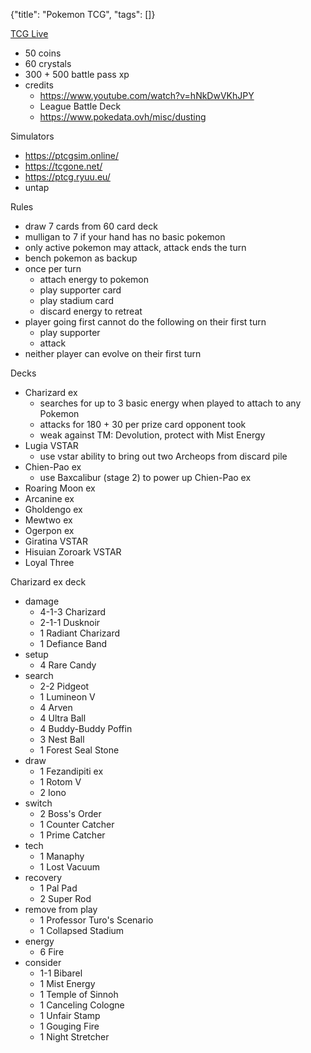 {"title": "Pokemon TCG", "tags": []}

[TCG Live](https://tcg.pokemon.com/en-us/tcgl/)
* 50 coins
* 60 crystals
* 300 + 500 battle pass xp
* credits
  * https://www.youtube.com/watch?v=hNkDwVKhJPY
  * League Battle Deck
  * https://www.pokedata.ovh/misc/dusting

Simulators
* https://ptcgsim.online/
* https://tcgone.net/
* https://ptcg.ryuu.eu/
* untap

Rules
* draw 7 cards from 60 card deck
* mulligan to 7 if your hand has no basic pokemon
* only active pokemon may attack, attack ends the turn
* bench pokemon as backup
* once per turn
  * attach energy to pokemon
  * play supporter card
  * play stadium card
  * discard energy to retreat
* player going first cannot do the following on their first turn
  * play supporter
  * attack
* neither player can evolve on their first turn

Decks
* Charizard ex
  * searches for up to 3 basic energy when played to attach to any Pokemon
  * attacks for 180 + 30 per prize card opponent took
  * weak against TM: Devolution, protect with Mist Energy
* Lugia VSTAR
  * use vstar ability to bring out two Archeops from discard pile
* Chien-Pao ex
  * use Baxcalibur (stage 2) to power up Chien-Pao ex
* Roaring Moon ex
* Arcanine ex
* Gholdengo ex
* Mewtwo ex
* Ogerpon ex
* Giratina VSTAR
* Hisuian Zoroark VSTAR
* Loyal Three

Charizard ex deck
* damage
  * 4-1-3 Charizard
  * 2-1-1 Dusknoir
  * 1 Radiant Charizard
  * 1 Defiance Band
* setup
  * 4 Rare Candy
* search
  * 2-2 Pidgeot
  * 1 Lumineon V
  * 4 Arven
  * 4 Ultra Ball
  * 4 Buddy-Buddy Poffin
  * 3 Nest Ball
  * 1 Forest Seal Stone
* draw
  * 1 Fezandipiti ex
  * 1 Rotom V
  * 2 Iono
* switch
  * 2 Boss's Order
  * 1 Counter Catcher
  * 1 Prime Catcher
* tech
  * 1 Manaphy
  * 1 Lost Vacuum
* recovery
  * 1 Pal Pad
  * 2 Super Rod
* remove from play
  * 1 Professor Turo's Scenario
  * 1 Collapsed Stadium
* energy
  * 6 Fire
* consider
  * 1-1 Bibarel
  * 1 Mist Energy
  * 1 Temple of Sinnoh
  * 1 Canceling Cologne
  * 1 Unfair Stamp
  * 1 Gouging Fire
  * 1 Night Stretcher

